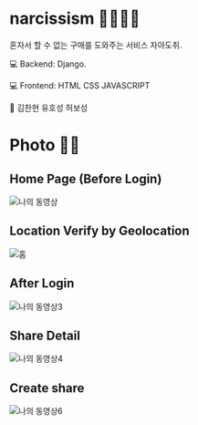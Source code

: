 
# narcissism 👨‍👩‍👧‍👦


혼자서 할 수 없는 구매를 도와주는 서비스 자아도취.

💻 Backend: Django. 

💻 Frontend: HTML CSS JAVASCRIPT

🤟 김찬현 유호성 허보성 


# Photo 💁🏻

## Home Page (Before Login)
![나의 동영상](https://user-images.githubusercontent.com/33655186/110124927-0ee93480-7e06-11eb-823b-7b34c67e4fe2.jpg)


## Location Verify by Geolocation
![홈](https://user-images.githubusercontent.com/33655186/110124760-d5182e00-7e05-11eb-86b2-0a0fd8550fcf.jpg)


## After Login
![나의 동영상3](https://user-images.githubusercontent.com/33655186/110124997-288a7c00-7e06-11eb-8688-23476945e689.jpg)

## Share Detail
![나의 동영상4](https://user-images.githubusercontent.com/33655186/110125020-30e2b700-7e06-11eb-817d-2f5fecc7e69f.jpg)


## Create share

![나의 동영상6](https://user-images.githubusercontent.com/33655186/110125063-3d670f80-7e06-11eb-8d56-f37b78136594.jpg)
